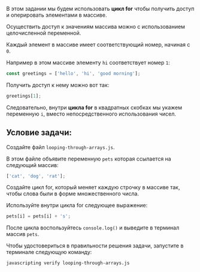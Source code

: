 В этом задании мы будем использовать **цикл for** чтобы получить доступ и оперировать элементами в массиве.

Осуществить доступ к значениям массива можно с использованием целочисленной переменной.

Каждый элемент в массиве имеет соответствующий номер, начиная с `0`.

Например в этом массиве элементу `hi` соответствует номер `1`:

```js
const greetings = ['hello', 'hi', 'good morning'];
```

Получить доступ к нему можно вот так:

```js
greetings[1];
```

Следовательно, внутри **цикла for** в квадратных скобках мы укажем переменную `i`, вместо непосредственного использования чисел.

## Условие задачи:

Создайте файл `looping-through-arrays.js`.

В этом файле объявите переменную `pets` которая ссылается на следующий массив:

```js
['cat', 'dog', 'rat'];
```

Создайте цикл for, который меняет каждую строчку в массиве так, чтобы слова были в форме множественного числа.

Используйте внутри цикла for следующее выражение:

```js
pets[i] = pets[i] + 's';
```

После цикла воспользуйтесь `console.log()` и выведите в терминал массив `pets`.

Чтобы удостовериться в правильности решения задачи, запустите в терминале следующую команду:

```bash
javascripting verify looping-through-arrays.js
```
